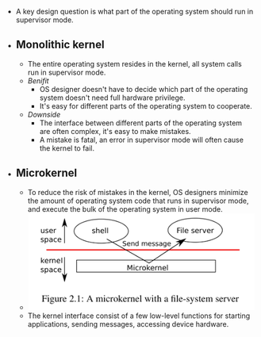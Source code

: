 - A key design question is what part of the operating system should run in supervisor mode.
- ## Monolithic kernel
	- The entire operating system resides in the kernel, all system calls run in supervisor mode.
	- _Benifit_
		- OS designer doesn't have to decide which part of the operating system doesn't need full hardware privilege.
		- It's easy for different parts of the operating system to cooperate.
	- _Downside_
		- The interface between different parts of the operating system are often complex, it's easy to make mistakes.
		- A mistake is fatal, an error in supervisor mode will often cause the kernel to fail.
- ## Microkernel
	- To reduce the risk of mistakes in the kernel, OS designers minimize the amount of operating system code that runs in supervisor mode, and execute the bulk of the operating system in user mode.
	- ![image.png](../assets/image_1662105848940_0.png)
	- The kernel interface consist of a few low-level functions for starting applications, sending messages, accessing device hardware.
